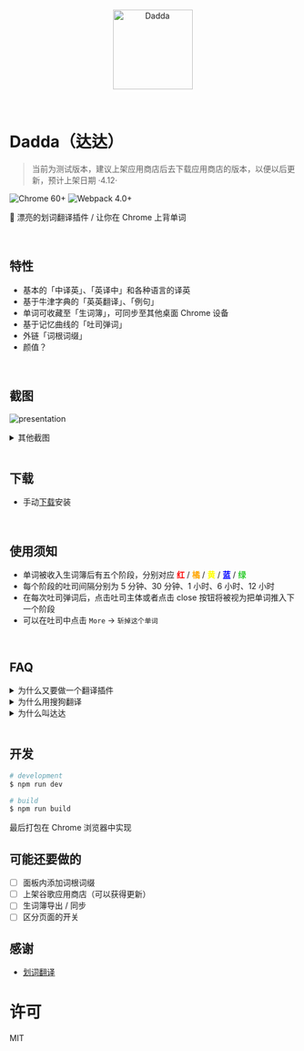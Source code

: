 <br>
<p align="center">
  <img width="140px" src="https://cdn.rawgit.com/waynecz/translate-and-remember-it-crx/492375e0/src/logo.png" alt="Dadda" />
</p>
<br>

# Dadda（达达）
> 当前为测试版本，建议上架应用商店后去下载应用商店的版本，以便以后更新，预计上架日期 ·4.12·

![Chrome 60+](https://img.shields.io/badge/chrome-60%2B-blue.svg?style=for-the-badge)
![Webpack 4.0+](https://img.shields.io/badge/webpack-4-brightgreen.svg?style=for-the-badge)

🤩 漂亮的划词翻译插件 / 让你在 Chrome 上背单词

<br>

## 特性

* 基本的「中译英」、「英译中」和各种语言的译英
* 基于牛津字典的「英英翻译」、「例句」
* 单词可收藏至「生词簿」，可同步至其他桌面 Chrome 设备
* 基于记忆曲线的「吐司弹词」
* 外链「词根词缀」
* 颜值？

<br>

## 截图

![presentation](https://raw.githack.com/waynecz/dadda-translate-crx/master/src/assets/presentation.gif)

<details><summary>其他截图</summary><br>
<img width="100%" src="https://raw.githack.com/waynecz/dadda-translate-crx/master/src/assets/vocabulary.jpg" alt="生词簿" />
<img width="100%" src="https://raw.githack.com/waynecz/dadda-translate-crx/master/src/assets/toast.jpg" alt="吐司" />
<br>
</details>

<br>

## 下载

* 手动[下载](https://github.com/waynecz/dadda-translate-crx/releases)安装

<br>

## 使用须知

* 单词被收入生词簿后有五个阶段，分别对应 <b style="color: red">红</b> / <b style="color: orange">橘</b> / <b style="color: yellow">黄</b> / <b style="color: blue">蓝</b> / <b style="color: limegreen">绿</b>
* 每个阶段的吐司间隔分别为 5 分钟、30 分钟、1 小时、6 小时、12 小时
* 在每次吐司弹词后，点击吐司主体或者点击 close 按钮将被视为把单词推入下一个阶段
* 可以在吐司中点击 `More` -> `斩掉这个单词`

<br>

## FAQ

<details><summary>为什么又要做一个翻译插件</summary><br>
最近在学英语，发现在网页上阅读英语文章时看到生词光翻译个中文总是远远达不到学会这个单词的目的，经常第二次看到就忘了，第一是缺少英英翻译，第二是缺少主动回溯的手段（生词本），查看了下市面上的插件，并没有特别适合自己的，所以就做了这个插件
<br>
<br>
</details>

<details><summary>为什么用搜狗翻译</summary><br>
针对长句翻译，搜狗还是有点东西的，可以看 V友的讨论 <a href="https://www.v2ex.com/t/430327">各位，我觉得搜狗翻译成精了</a>
<br>
<br>
</details>

<details><summary>为什么叫达达</summary><br>
达达是我主子，血统纯正的 <a href="https://baike.baidu.com/item/%E7%8B%B8%E8%8A%B1%E7%8C%AB/987844?fromtitle=%E4%B8%AD%E5%9B%BD%E7%8B%B8%E8%8A%B1%E7%8C%AB&fromid=4535437" target="_blank">Chines Li Hua</a>，放张照片，凡人们
<img width="100%" src="https://raw.githack.com/waynecz/dadda-translate-crx/master/src/assets/dadda.jpg" alt="Dadda" />
<br>
</details>

<br>

## 开发

```bash
# development
$ npm run dev

# build
$ npm run build
```

最后打包在 Chrome 浏览器中实现

## 可能还要做的

* [ ] 面板内添加词根词缀
* [ ] 上架谷歌应用商店（可以获得更新）
* [ ] 生词簿导出 / 同步
* [ ] 区分页面的开关

## 感谢

* [划词翻译](https://github.com/Selection-Translator/crx-selection-translate)

# 许可

MIT
